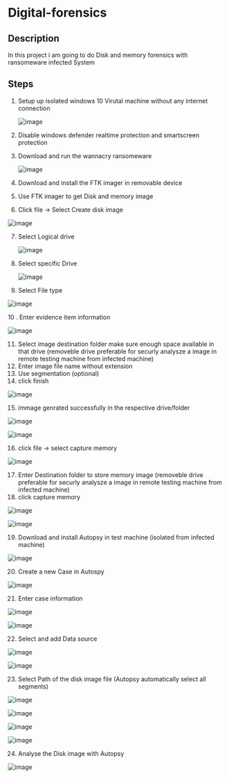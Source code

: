 # Digital-forensics
## Description
In this project i am going to do  Disk and memory forensics with ransomeware infected System 

## Steps
1. Setup up  isolated windows 10 Virutal machine without any internet connection

   ![image](https://github.com/George-1100/Digital-forensics/assets/76154087/2b365fb7-9af3-4f68-bf48-7a147943ca7a)

3. Disable windows defender realtime protection and smartscreen protection
4. Download and run the wannacry ransomeware

   ![image](https://github.com/George-1100/Digital-forensics/assets/76154087/0fdbf265-910c-4dad-b3ea-4403b51757f4)

5. Download and install the FTK imager in removable device
6. Use FTK imager to get Disk and memory image
7. Click file -> Select Create disk image
   
  ![image](https://github.com/George-1100/Digital-forensics/assets/76154087/0ec53541-d60e-4f39-99e3-bc5831c56c94)


7. Select Logical drive
   
   ![image](https://github.com/George-1100/Digital-forensics/assets/76154087/08bbd237-a37a-4bbc-a289-fd90c0f8d3fe)

8. Select specific Drive
   
   ![image](https://github.com/George-1100/Digital-forensics/assets/76154087/fb35ae58-775f-4f77-90a6-44b29a134753)

9. Select File type

  ![image](https://github.com/George-1100/Digital-forensics/assets/76154087/803a345a-76b1-43a3-8997-0f3be4fa3ba8)

10 . Enter evidence item information

  ![image](https://github.com/George-1100/Digital-forensics/assets/76154087/84030f18-5acd-461a-9098-7c03b35cd5cc)

11. Select image destination folder make sure enough space available in that drive (removeble drive preferable for securly analysze a image in remote testing machine from infected machine)
12. Enter image file name without extension
13. Use segmentation (optional)
14. click finish

  ![image](https://github.com/George-1100/Digital-forensics/assets/76154087/017c0783-4aaf-46e6-9357-73ec53e06957)

15. immage genrated successfully in the respective drive/folder
  
   ![image](https://github.com/George-1100/Digital-forensics/assets/76154087/be3e08ac-8e5d-4810-adfd-a7d00d22f6d2)

  ![image](https://github.com/George-1100/Digital-forensics/assets/76154087/9323f36f-46fa-4639-bf1d-7b2622ae6094)

16. click file -> select capture memory

  ![image](https://github.com/George-1100/Digital-forensics/assets/76154087/37f600cd-d8be-4e27-907c-487273fddbf3)

17.  Enter Destination folder to store memory image (removeble drive preferable for securly analysze a image in remote testing machine from infected machine)
18.  click capture memory
     
  ![image](https://github.com/George-1100/Digital-forensics/assets/76154087/fec21965-899e-4e46-826c-b48aeb6ce70f)

  ![image](https://github.com/George-1100/Digital-forensics/assets/76154087/b8b4dde0-eb0f-4c70-85df-cf9c9f1059dd)
  
19. Download and install Autopsy in test machine (isolated from infected machine)

![image](https://github.com/George-1100/Digital-forensics/assets/76154087/668084a1-84e6-4578-b7c3-81345814cd4d)

20. Create a  new Case in Autospy

   ![image](https://github.com/George-1100/Digital-forensics/assets/76154087/6f11cc33-be9d-4a23-9739-483876d62a51)

 21. Enter case information
   
   ![image](https://github.com/George-1100/Digital-forensics/assets/76154087/63e1083c-851d-44c0-bb4d-6c2067acf12f)

   ![image](https://github.com/George-1100/Digital-forensics/assets/76154087/14de6443-2945-4193-9625-34ca48925d63)

22. Select and add Data source
    
   ![image](https://github.com/George-1100/Digital-forensics/assets/76154087/bbc2eee2-3714-410a-a951-a7395a172598)

   ![image](https://github.com/George-1100/Digital-forensics/assets/76154087/94680ea4-8101-46ae-8296-b3e260fff446)

23. Select Path of the disk image file (Autopsy automatically select all segments)
    
   ![image](https://github.com/George-1100/Digital-forensics/assets/76154087/595d042a-1b20-48d4-a1fc-4fb0df413a66)
   
   ![image](https://github.com/George-1100/Digital-forensics/assets/76154087/53dce4d4-800c-47f0-93da-3c5d41d036aa)

   ![image](https://github.com/George-1100/Digital-forensics/assets/76154087/2a465fb1-fc26-4fae-aa4a-8333a1093ce7)

   ![image](https://github.com/George-1100/Digital-forensics/assets/76154087/6f963ecf-5802-4fab-96b2-ce078e0aa48c)


  24. Analyse the Disk image with Autopsy
   
  ![image](https://github.com/George-1100/Digital-forensics/assets/76154087/596e4f85-74ff-44b6-95fb-8997da828975)

   


